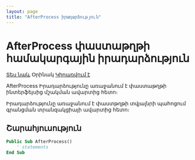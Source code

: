 ```yaml
---
layout: page
title: "AfterProcess իրադարձություն"
---
```


# AfterProcess փաստաթղթի համակարգային իրադարձություն

[Տես նաև](../scriptstproced.md) Օրինակ [Կիրառվում է](../Defs/doc.md)

AfterProcess Իրադարձությունը առաջանում է փաստաթղթի ինտերֆեյսից մշակման ավարտից հետո։

Իրադարձությունը առաջանում է փաստթղթի տվյալնրի պահոցում գրանցման տրանզակցիայի ավարտից հետո։

## Շարահյուսություն

``` vb
Public Sub AfterProcess()  
    ' statements
End Sub
```
